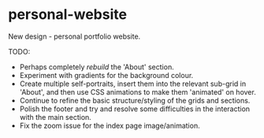 # personal-website

New design - personal portfolio website.

TODO:

- Perhaps completely *rebuild* the 'About' section.
- Experiment with gradients for the background colour.
- Create multiple self-portraits, insert them into the relevant sub-grid in 'About', and then use CSS animations to make them 'animated' on hover.
- Continue to refine the basic structure/styling of the grids and sections.
- Polish the footer and try and resolve some difficulties in the interaction with the main section.
- Fix the zoom issue for the index page image/animation.